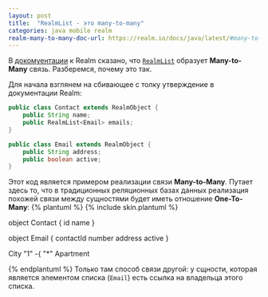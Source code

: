 ```yaml
---
layout: post
title:  "RealmList - это many-to-many"
categories: java mobile realm
realm-many-to-many-doc-url: https://realm.io/docs/java/latest/#many-to-many
---
```


В [докомуентации](https://realm.io/docs/java/latest/#many-to-many) к
Realm сказано, что [`RealmList`](https://realm.io/docs/java/latest/api/io/realm/RealmList.html)
образует **Many-to-Many** связь. Разберемся, почему это так.

Для начала взглянем на сбивающее с толку утверждение в документации
Realm:
```java
public class Contact extends RealmObject {
    public String name;
    public RealmList<Email> emails;
}

public class Email extends RealmObject {
    public String address;
    public boolean active;
}
```
Этот код является примером реализации связи **Many-to-Many**. Путает
здесь то, что в традиционных реляционных базах данных реализация похожей
связи между сущностями будет иметь отношение **One-To-Many**:
{% plantuml %}
{% include skin.plantuml %}

object Contact {
    id
    name
}

object Email {
    contactId
    number
    address
    active
}

City "1" -{ "*" Apartment

{% endplantuml %}
Только там способ связи другой: у сщности, которая является элементом
списка (`Email`) есть ссылка на владельца этого списка.


